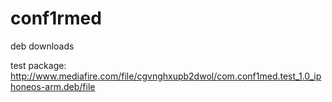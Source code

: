 # conf1rmed
deb downloads

test package:
http://www.mediafire.com/file/cgvnghxupb2dwol/com.conf1med.test_1.0_iphoneos-arm.deb/file
